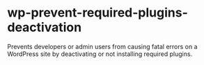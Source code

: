 # wp-prevent-required-plugins-deactivation
Prevents developers or admin users from causing fatal errors on a WordPress site by deactivating or not installing required plugins.
